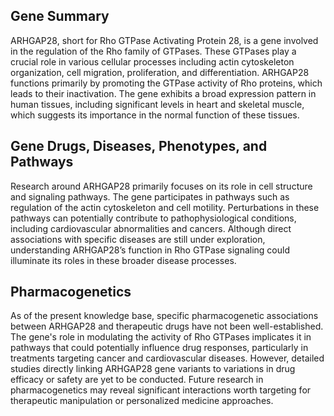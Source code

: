 ## Gene Summary
ARHGAP28, short for Rho GTPase Activating Protein 28, is a gene involved in the regulation of the Rho family of GTPases. These GTPases play a crucial role in various cellular processes including actin cytoskeleton organization, cell migration, proliferation, and differentiation. ARHGAP28 functions primarily by promoting the GTPase activity of Rho proteins, which leads to their inactivation. The gene exhibits a broad expression pattern in human tissues, including significant levels in heart and skeletal muscle, which suggests its importance in the normal function of these tissues.

## Gene Drugs, Diseases, Phenotypes, and Pathways
Research around ARHGAP28 primarily focuses on its role in cell structure and signaling pathways. The gene participates in pathways such as regulation of the actin cytoskeleton and cell motility. Perturbations in these pathways can potentially contribute to pathophysiological conditions, including cardiovascular abnormalities and cancers. Although direct associations with specific diseases are still under exploration, understanding ARHGAP28’s function in Rho GTPase signaling could illuminate its roles in these broader disease processes.

## Pharmacogenetics
As of the present knowledge base, specific pharmacogenetic associations between ARHGAP28 and therapeutic drugs have not been well-established. The gene's role in modulating the activity of Rho GTPases implicates it in pathways that could potentially influence drug responses, particularly in treatments targeting cancer and cardiovascular diseases. However, detailed studies directly linking ARHGAP28 gene variants to variations in drug efficacy or safety are yet to be conducted. Future research in pharmacogenetics may reveal significant interactions worth targeting for therapeutic manipulation or personalized medicine approaches.
